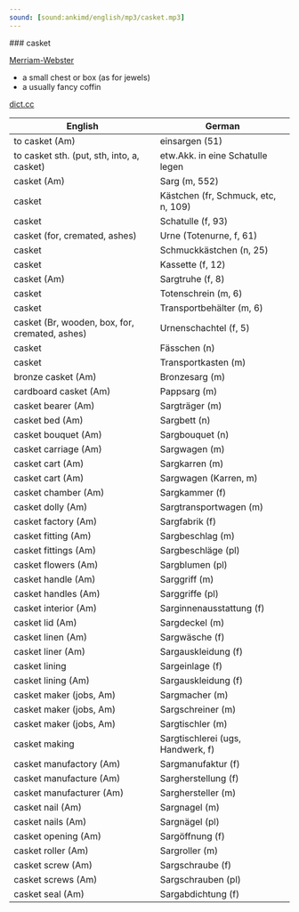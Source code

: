 ```yaml
---
sound: [sound:ankimd/english/mp3/casket.mp3]
---
```


\### casket

[Merriam-Webster](https://www.merriam-webster.com/dictionary/casket)

- a small chest or box (as for jewels)
- a usually fancy coffin

[dict.cc](https://www.dict.cc/casket)

| English        | German       |
| -------------- | ------------ |
| to casket (Am) | einsargen (51) |
| to casket sth. (put, sth, into, a, casket) | etw.Akk. in eine Schatulle legen |
| casket (Am) | Sarg (m, 552) |
| casket | Kästchen (fr, Schmuck, etc, n, 109) |
| casket | Schatulle (f, 93) |
| casket (for, cremated, ashes) | Urne (Totenurne, f, 61) |
| casket | Schmuckkästchen (n, 25) |
| casket | Kassette (f, 12) |
| casket (Am) | Sargtruhe (f, 8) |
| casket | Totenschrein (m, 6) |
| casket | Transportbehälter (m, 6) |
| casket (Br, wooden, box, for, cremated, ashes) | Urnenschachtel (f, 5) |
| casket | Fässchen (n) |
| casket | Transportkasten (m) |
| bronze casket (Am) | Bronzesarg (m) |
| cardboard casket (Am) | Pappsarg (m) |
| casket bearer (Am) | Sargträger (m) |
| casket bed (Am) | Sargbett (n) |
| casket bouquet (Am) | Sargbouquet (n) |
| casket carriage (Am) | Sargwagen (m) |
| casket cart (Am) | Sargkarren (m) |
| casket cart (Am) | Sargwagen (Karren, m) |
| casket chamber (Am) | Sargkammer (f) |
| casket dolly (Am) | Sargtransportwagen (m) |
| casket factory (Am) | Sargfabrik (f) |
| casket fitting (Am) | Sargbeschlag (m) |
| casket fittings (Am) | Sargbeschläge (pl) |
| casket flowers (Am) | Sargblumen (pl) |
| casket handle (Am) | Sarggriff (m) |
| casket handles (Am) | Sarggriffe (pl) |
| casket interior (Am) | Sarginnenausstattung (f) |
| casket lid (Am) | Sargdeckel (m) |
| casket linen (Am) | Sargwäsche (f) |
| casket liner (Am) | Sargauskleidung (f) |
| casket lining | Sargeinlage (f) |
| casket lining (Am) | Sargauskleidung (f) |
| casket maker (jobs, Am) | Sargmacher (m) |
| casket maker (jobs, Am) | Sargschreiner (m) |
| casket maker (jobs, Am) | Sargtischler (m) |
| casket making | Sargtischlerei (ugs, Handwerk, f) |
| casket manufactory (Am) | Sargmanufaktur (f) |
| casket manufacture (Am) | Sargherstellung (f) |
| casket manufacturer (Am) | Sarghersteller (m) |
| casket nail (Am) | Sargnagel (m) |
| casket nails (Am) | Sargnägel (pl) |
| casket opening (Am) | Sargöffnung (f) |
| casket roller (Am) | Sargroller (m) |
| casket screw (Am) | Sargschraube (f) |
| casket screws (Am) | Sargschrauben (pl) |
| casket seal (Am) | Sargabdichtung (f) |
